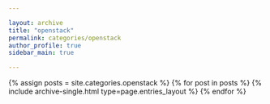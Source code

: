 ```yaml
---

layout: archive
title: "openstack"
permalink: categories/openstack
author_profile: true
sidebar_main: true

---
```


{% assign posts = site.categories.openstack %}
{% for post in posts %} {% include archive-single.html type=page.entries_layout %} {% endfor %}



